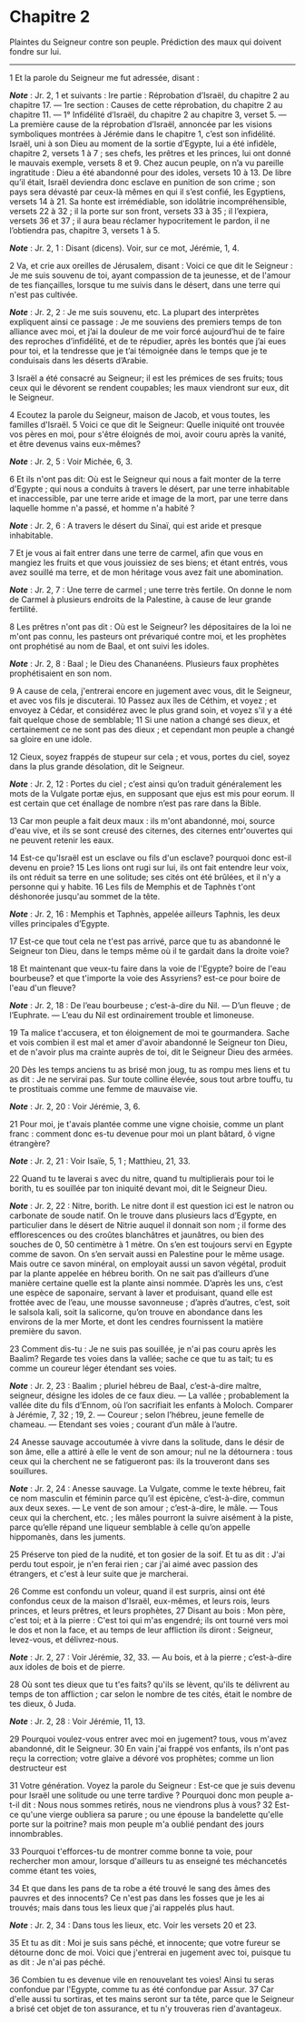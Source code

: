 # Chapitre 2

Plaintes du Seigneur contre son peuple.
Prédiction des maux qui doivent fondre sur lui.

***

1 Et la parole du Seigneur me fut adressée, disant :

***Note*** :  Jr. 2, 1 et suivants : Ire partie : Réprobation d’Israël, du chapitre 2 au chapitre 17. ― 1re section : Causes de cette réprobation, du chapitre 2 au chapitre 11. ― 1° Infidélité d’Israël, du chapitre 2 au chapitre 3, verset 5. ― La première cause de la réprobation d’Israël, annoncée par les visions symboliques montrées à Jérémie dans le chapitre 1, c’est son infidélité. Israël, uni à son Dieu au moment de la sortie d’Egypte, lui a été infidèle, chapitre 2, versets 1 à 7 ; ses chefs, les prêtres et les princes, lui ont donné le mauvais exemple, versets 8 et 9. Chez aucun peuple, on n’a vu pareille ingratitude : Dieu a été abandonné pour des idoles, versets 10 à 13. De libre qu’il était, Israël deviendra donc esclave en punition de son crime ; son pays sera dévasté par ceux-là mêmes en qui il s’est confié, les Egyptiens, versets 14 à 21. Sa honte est irrémédiable, son idolâtrie incompréhensible, versets 22 à 32 ; il la porte sur son front, versets 33 à 35 ; il l’expiera, versets 36 et 37 ; il aura beau
réclamer hypocritement le pardon, il ne l’obtiendra pas, chapitre 3, versets 1 à 5.

***Note*** :  Jr. 2, 1 : Disant (dicens). Voir, sur ce mot, Jérémie, 1, 4.


2 Va, et crie aux oreilles de Jérusalem, disant : Voici ce que dit le Seigneur : Je me suis souvenu de toi, ayant compassion de ta jeunesse, et de l'amour de tes fiançailles, lorsque tu me suivis dans le désert, dans une terre qui n'est pas cultivée.

***Note*** :  Jr. 2, 2 : Je me suis souvenu, etc. La plupart des interprètes expliquent ainsi ce passage : Je me souviens des premiers temps de ton alliance avec moi, et j’ai la douleur de me voir forcé aujourd’hui de te faire des reproches d’infidélité, et de te répudier, après les bontés que j’ai eues pour toi, et la tendresse que je t’ai témoignée dans le temps que je te conduisais dans les déserts d’Arabie.


3 Israël a été consacré au Seigneur; il est les prémices de ses fruits; tous ceux qui le dévorent se rendent coupables; les maux viendront sur eux, dit le Seigneur.


4 Ecoutez la parole du Seigneur, maison de Jacob, et vous toutes, les familles d'Israël. 5 Voici ce que dit le Seigneur: Quelle iniquité ont trouvée vos pères en moi, pour s'être éloignés de moi, avoir couru après la vanité, et être devenus vains eux-mêmes?

***Note*** :  Jr. 2, 5 : Voir Michée, 6, 3.


6 Et ils n'ont pas dit: Où est le Seigneur qui nous a fait monter de la terre d'Egypte ; qui nous a conduits à travers le désert, par une terre inhabitable et inaccessible, par une terre aride et image de la mort, par une terre dans laquelle homme n'a passé, et homme n'a habité ?

***Note*** :  Jr. 2, 6 : A travers le désert du Sinaï, qui est aride et presque inhabitable.


7 Et je vous ai fait entrer dans une terre de carmel, afin que vous en mangiez les fruits et que vous jouissiez de ses biens; et étant entrés, vous avez souillé ma terre, et de mon héritage vous avez fait une abomination.

***Note*** :  Jr. 2, 7 : Une terre de carmel ; une terre très fertile. On donne le nom de Carmel à plusieurs endroits de la Palestine, à cause de leur grande fertilité.


8 Les prêtres n'ont pas dit : Où est le Seigneur? les dépositaires de la loi ne m'ont pas connu, les pasteurs ont prévariqué contre moi, et les prophètes ont prophétisé au nom de Baal, et ont suivi les idoles.

***Note*** :  Jr. 2, 8 : Baal ; le Dieu des Chananéens. Plusieurs faux prophètes prophétisaient en son nom.


9 A cause de cela, j'entrerai encore en jugement avec vous, dit le Seigneur, et avec vos fils je discuterai. 10 Passez aux îles de Céthim, et voyez ; et envoyez à Cédar, et considérez avec le plus grand soin, et voyez s'il y a été fait quelque chose de semblable; 11 Si une nation a changé ses dieux, et certainement ce ne sont pas des dieux ; et cependant mon peuple a changé sa gloire en une idole.


12 Cieux, soyez frappés de stupeur sur cela ; et vous, portes du ciel, soyez dans la plus grande désolation, dit le Seigneur.

***Note*** :  Jr. 2, 12 : Portes du ciel ; c’est ainsi qu’on traduit généralement les mots de la Vulgate portæ ejus, en supposant que ejus est mis pour eorum. Il est certain que cet énallage de nombre n’est pas rare dans la Bible.

13 Car mon peuple a fait deux maux : ils m'ont abandonné, moi, source d'eau vive, et ils se sont creusé des citernes, des citernes entr'ouvertes qui ne peuvent retenir les eaux.


14 Est-ce qu'Israël est un esclave ou fils d'un esclave? pourquoi donc est-il devenu en proie? 15 Les lions ont rugi sur lui, ils ont fait entendre leur voix, ils ont réduit sa terre en une solitude; ses cités ont été brûlées, et il n'y a personne qui y habite. 16 Les fils de Memphis et de Taphnès t'ont déshonorée jusqu'au sommet de la tête.

***Note*** :  Jr. 2, 16 : Memphis et Taphnès, appelée ailleurs Taphnis, les deux villes principales d’Egypte.

17 Est-ce que tout cela ne t'est pas arrivé, parce que tu as abandonné le Seigneur ton Dieu, dans le temps même où il te gardait dans la droite voie?


18 Et maintenant que veux-tu faire dans la voie de l'Egypte? boire de l'eau bourbeuse? et que t'importe la voie des Assyriens? est-ce pour boire de l'eau d'un fleuve?

***Note*** :  Jr. 2, 18 : De l’eau bourbeuse ; c’est-à-dire du Nil. ― D’un fleuve ; de l’Euphrate. ― L’eau du Nil est ordinairement trouble et limoneuse.


19 Ta malice t'accusera, et ton éloignement de moi te gourmandera. Sache et vois combien il est mal et amer d'avoir abandonné le Seigneur ton Dieu, et de n'avoir plus ma crainte auprès de toi, dit le Seigneur Dieu des armées.


20 Dès les temps anciens tu as brisé mon joug, tu as rompu mes liens et tu as dit : Je ne servirai pas. Sur toute colline élevée, sous tout arbre touffu, tu te prostituais comme une femme de mauvaise vie.

***Note*** :  Jr. 2, 20 : Voir Jérémie, 3, 6.


21 Pour moi, je t'avais plantée comme une vigne choisie, comme un plant franc : comment donc es-tu devenue pour moi un plant bâtard, ô vigne étrangère?

***Note*** :  Jr. 2, 21 : Voir Isaïe, 5, 1 ; Matthieu, 21, 33.

22 Quand tu te laverai s avec du nitre, quand tu multiplierais pour toi le borith, tu es souillée par ton iniquité devant moi, dit le Seigneur Dieu.

***Note*** :  Jr. 2, 22 : Nitre, borith. Le nitre dont il est question ici est le natron ou carbonate de soude natif. On le trouve dans plusieurs lacs d’Egypte, en particulier dans le désert de Nitrie auquel il donnait son nom ; il forme des efflorescences ou des croûtes blanchâtres et jaunâtres, ou bien des souches de 0, 50 centimètre à 1 mètre. On s’en est toujours servi en Egypte comme de savon. On s’en servait aussi en Palestine pour le même usage. Mais outre ce savon minéral, on employait aussi un savon végétal, produit par la plante appelée en hébreu borith. On ne sait pas d’ailleurs d’une manière certaine quelle est la plante ainsi nommée. D’après les uns, c’est une espèce de saponaire, servant à laver et produisant, quand elle est frottée avec de l’eau, une mousse savonneuse ; d’après d’autres, c’est, soit le salsola kali, soit la salicorne, qu’on trouve en abondance dans les environs de la mer Morte, et dont les cendres fournissent la matière première du savon.


23 Comment dis-tu : Je ne suis pas souillée, je n'ai pas couru après les Baalim? Regarde tes voies dans la vallée; sache ce que tu as tait; tu es comme un coureur léger étendant ses voies.

***Note*** :  Jr. 2, 23 : Baalim ; pluriel hébreu de Baal, c’est-à-dire maître, seigneur, désigne les idoles de ce faux dieu. ― La vallée ; probablement la vallée dite du fils d’Ennom, où l’on sacrifiait les enfants à Moloch. Comparer à Jérémie, 7, 32 ; 19, 2. ― Coureur ; selon l’hébreu, jeune femelle de chameau. ― Etendant ses voies ; courant d’un mâle à l’autre.


24 Anesse sauvage accoutumée à vivre dans la solitude, dans le désir de son âme, elle a attiré à elle le vent de son amour; nul ne la détournera : tous ceux qui la cherchent ne se fatigueront pas: ils la trouveront dans ses souillures.

***Note*** :  Jr. 2, 24 : Anesse sauvage. La Vulgate, comme le texte hébreu, fait ce nom masculin et féminin parce qu’il est épicène, c’est-à-dire, commun aux deux sexes. ― Le vent de son amour ; c’est-à-dire, le mâle. ― Tous ceux qui la cherchent, etc. ; les mâles pourront la suivre aisément à la piste, parce qu’elle répand une liqueur semblable à celle qu’on appelle hippomanès, dans les juments.


25 Préserve ton pied de la nudité, et ton gosier de la soif. Et tu as dit : J'ai perdu tout espoir, je n'en ferai rien ; car j'ai aimé avec passion des étrangers, et c'est à leur suite que je marcherai.


26 Comme est confondu un voleur, quand il est surpris, ainsi ont été confondus ceux de la maison d'Israël, eux-mêmes, et leurs rois, leurs princes, et leurs prêtres, et leurs prophètes, 27 Disant au bois : Mon père, c'est toi; et à la pierre : C'est toi qui m'as engendré; ils ont tourné vers moi le dos et non la face, et au temps de leur affliction ils diront : Seigneur, levez-vous, et délivrez-nous.

***Note*** :  Jr. 2, 27 : Voir Jérémie, 32, 33. ― Au bois, et à la pierre ; c’est-à-dire aux idoles de bois et de pierre.


28 Où sont tes dieux que tu t'es faits? qu'ils se lèvent, qu'ils te délivrent au temps de ton affliction ; car selon le nombre de tes cités, était le nombre de tes dieux, ô Juda.

***Note*** :  Jr. 2, 28 : Voir Jérémie, 11, 13.


29 Pourquoi voulez-vous entrer avec moi en jugement? tous, vous m'avez abandonné, dit le Seigneur. 30 En vain j'ai frappé vos enfants, ils n'ont pas reçu la correction; votre glaive a dévoré vos prophètes; comme un lion destructeur est


31 Votre génération. Voyez la parole du Seigneur : Est-ce que je suis devenu pour Israël une solitude ou une terre tardive ? Pourquoi donc mon peuple a-t-il dit : Nous nous sommes retirés, nous ne viendrons plus à vous? 32 Est-ce qu'une vierge oubliera sa parure ; ou une épouse la bandelette qu'elle porte sur la poitrine? mais mon peuple m'a oublié pendant des jours innombrables.


33 Pourquoi t'efforces-tu de montrer comme bonne ta voie, pour rechercher mon amour, lorsque d'ailleurs tu as enseigné tes méchancetés comme étant tes voies,


34 Et que dans les pans de ta robe a été trouvé le sang des âmes des pauvres et des innocents? Ce n'est pas dans les fosses que je les ai trouvés; mais dans tous les lieux que j'ai rappelés plus haut.

***Note*** :  Jr. 2, 34 : Dans tous les lieux, etc. Voir les versets 20 et 23.


35 Et tu as dit : Moi je suis sans péché, et innocente; que votre fureur se détourne donc de moi. Voici que j'entrerai en jugement avec toi, puisque tu as dit : Je n'ai pas péché.


36 Combien tu es devenue vile en renouvelant tes voies! Ainsi tu seras confondue par l'Egypte, comme tu as été confondue par Assur. 37 Car d'elle aussi tu sortiras, et tes mains seront sur ta tête, parce que le Seigneur a brisé cet objet de ton assurance, et tu n'y trouveras rien d'avantageux.

